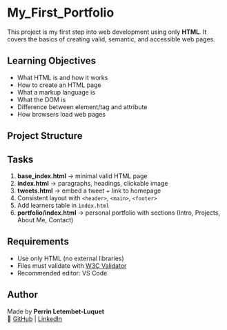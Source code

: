 # My_First_Portfolio

This project is my first step into web development using only **HTML**. It covers the basics of creating valid, semantic, and accessible web pages.

## Learning Objectives
- What HTML is and how it works  
- How to create an HTML page  
- What a markup language is  
- What the DOM is  
- Difference between element/tag and attribute  
- How browsers load web pages  

## Project Structure

## Tasks
1. **base_index.html** → minimal valid HTML page  
2. **index.html** → paragraphs, headings, clickable image  
3. **tweets.html** → embed a tweet + link to homepage  
4. Consistent layout with `<header>`, `<main>`, `<footer>`  
5. Add learners table in `index.html`  
6. **portfolio/index.html** → personal portfolio with sections (Intro, Projects, About Me, Contact)  

## Requirements
- Use only HTML (no external libraries)  
- Files must validate with [W3C Validator](https://validator.w3.org/)  
- Recommended editor: VS Code  

## Author
Made by **Perrin Letembet-Luquet**  
🔗 [GitHub](https://github.com/luquetperrin) | [LinkedIn](https://www.linkedin.com/in/perrin-letembet-luquet-559647101/)
